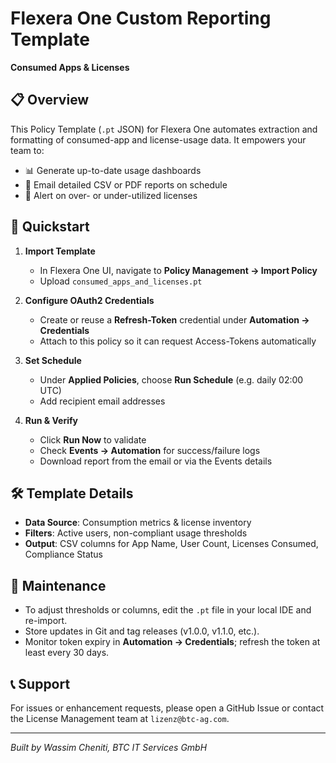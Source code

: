 # Flexera One Custom Reporting Template  
**Consumed Apps & Licenses**

## 📋 Overview  
This Policy Template (`.pt` JSON) for Flexera One automates extraction and formatting of consumed-app and license-usage data. It empowers your team to:

- 📊 Generate up-to-date usage dashboards  
- 📩 Email detailed CSV or PDF reports on schedule  
- 🔔 Alert on over- or under-utilized licenses  

## 🚀 Quickstart

1. **Import Template**  
   - In Flexera One UI, navigate to **Policy Management → Import Policy**  
   - Upload `consumed_apps_and_licenses.pt`  
2. **Configure OAuth2 Credentials**  
   - Create or reuse a **Refresh-Token** credential under **Automation → Credentials**  
   - Attach to this policy so it can request Access-Tokens automatically  
3. **Set Schedule**  
   - Under **Applied Policies**, choose **Run Schedule** (e.g. daily 02:00 UTC)  
   - Add recipient email addresses  

4. **Run & Verify**  
   - Click **Run Now** to validate  
   - Check **Events → Automation** for success/failure logs  
   - Download report from the email or via the Events details  

## 🛠️ Template Details  
- **Data Source**: Consumption metrics & license inventory  
- **Filters**: Active users, non-compliant usage thresholds  
- **Output**: CSV columns for App Name, User Count, Licenses Consumed, Compliance Status  

## 🔄 Maintenance  
- To adjust thresholds or columns, edit the `.pt` file in your local IDE and re-import.  
- Store updates in Git and tag releases (v1.0.0, v1.1.0, etc.).  
- Monitor token expiry in **Automation → Credentials**; refresh the token at least every 30 days.

## 📞 Support  
For issues or enhancement requests, please open a GitHub Issue or contact the License Management team at `lizenz@btc-ag.com`.  

---

*Built by Wassim Cheniti, BTC IT Services GmbH*  
